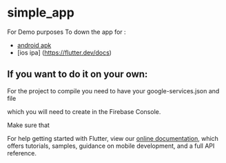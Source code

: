 # simple_app

For Demo purposes
To down the app for :

- [android apk](https://flutter.dev/docs)
- [ios ipa] (https://flutter.dev/docs)

## If you want to do it on your own:

For the project to compile you need to have your google-services.json and file

which you will need to create in the Firebase Console.

Make sure that

For help getting started with Flutter, view our
[online documentation](https://flutter.dev/docs), which offers tutorials,
samples, guidance on mobile development, and a full API reference.
